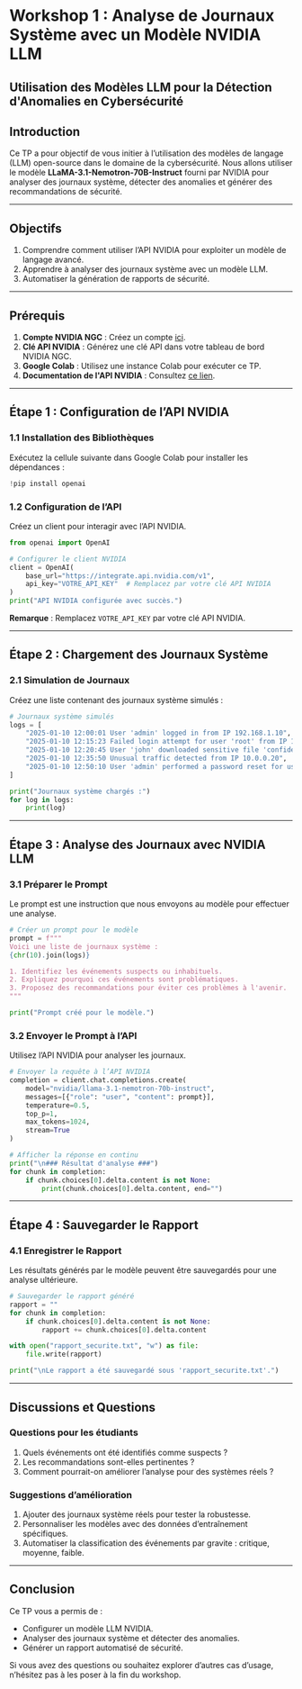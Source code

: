 # Workshop 1 : Analyse de Journaux Système avec un Modèle NVIDIA LLM

## Utilisation des Modèles LLM pour la Détection d'Anomalies en Cybersécurité

## Introduction
Ce TP a pour objectif de vous initier à l’utilisation des modèles de langage (LLM) open-source dans le domaine de la cybersécurité. Nous allons utiliser le modèle **LLaMA-3.1-Nemotron-70B-Instruct** fourni par NVIDIA pour analyser des journaux système, détecter des anomalies et générer des recommandations de sécurité.

---

## Objectifs
1. Comprendre comment utiliser l’API NVIDIA pour exploiter un modèle de langage avancé.
2. Apprendre à analyser des journaux système avec un modèle LLM.
3. Automatiser la génération de rapports de sécurité.

---

## Prérequis
1. **Compte NVIDIA NGC** : Créez un compte [ici](https://www.nvidia.com/ngc).
2. **Clé API NVIDIA** : Générez une clé API dans votre tableau de bord NVIDIA NGC.
3. **Google Colab** : Utilisez une instance Colab pour exécuter ce TP.
4. **Documentation de l'API NVIDIA** : Consultez [ce lien](https://build.nvidia.com/nvidia/llama-3_1-nemotron-70b-instruct).

---

## Étape 1 : Configuration de l’API NVIDIA

### 1.1 Installation des Bibliothèques
Exécutez la cellule suivante dans Google Colab pour installer les dépendances :

```python
!pip install openai
```

### 1.2 Configuration de l’API
Créez un client pour interagir avec l’API NVIDIA.

```python
from openai import OpenAI

# Configurer le client NVIDIA
client = OpenAI(
    base_url="https://integrate.api.nvidia.com/v1",
    api_key="VOTRE_API_KEY"  # Remplacez par votre clé API NVIDIA
)
print("API NVIDIA configurée avec succès.")
```

**Remarque** : Remplacez `VOTRE_API_KEY` par votre clé API NVIDIA.

---

## Étape 2 : Chargement des Journaux Système

### 2.1 Simulation de Journaux
Créez une liste contenant des journaux système simulés :

```python
# Journaux système simulés
logs = [
    "2025-01-10 12:00:01 User 'admin' logged in from IP 192.168.1.10",
    "2025-01-10 12:15:23 Failed login attempt for user 'root' from IP 10.0.0.15",
    "2025-01-10 12:20:45 User 'john' downloaded sensitive file 'confidential.pdf'",
    "2025-01-10 12:35:50 Unusual traffic detected from IP 10.0.0.20",
    "2025-01-10 12:50:10 User 'admin' performed a password reset for user 'guest'"
]

print("Journaux système chargés :")
for log in logs:
    print(log)
```

---

## Étape 3 : Analyse des Journaux avec NVIDIA LLM

### 3.1 Préparer le Prompt
Le prompt est une instruction que nous envoyons au modèle pour effectuer une analyse.

```python
# Créer un prompt pour le modèle
prompt = f"""
Voici une liste de journaux système :
{chr(10).join(logs)}

1. Identifiez les événements suspects ou inhabituels.
2. Expliquez pourquoi ces événements sont problématiques.
3. Proposez des recommandations pour éviter ces problèmes à l'avenir.
"""

print("Prompt créé pour le modèle.")
```

### 3.2 Envoyer le Prompt à l’API
Utilisez l’API NVIDIA pour analyser les journaux.

```python
# Envoyer la requête à l’API NVIDIA
completion = client.chat.completions.create(
    model="nvidia/llama-3.1-nemotron-70b-instruct",
    messages=[{"role": "user", "content": prompt}],
    temperature=0.5,
    top_p=1,
    max_tokens=1024,
    stream=True
)

# Afficher la réponse en continu
print("\n### Résultat d'analyse ###")
for chunk in completion:
    if chunk.choices[0].delta.content is not None:
        print(chunk.choices[0].delta.content, end="")
```

---

## Étape 4 : Sauvegarder le Rapport

### 4.1 Enregistrer le Rapport
Les résultats générés par le modèle peuvent être sauvegardés pour une analyse ultérieure.

```python
# Sauvegarder le rapport généré
rapport = ""
for chunk in completion:
    if chunk.choices[0].delta.content is not None:
        rapport += chunk.choices[0].delta.content

with open("rapport_securite.txt", "w") as file:
    file.write(rapport)

print("\nLe rapport a été sauvegardé sous 'rapport_securite.txt'.")
```

---

## Discussions et Questions

### Questions pour les étudiants
1. Quels événements ont été identifiés comme suspects ?
2. Les recommandations sont-elles pertinentes ?
3. Comment pourrait-on améliorer l’analyse pour des systèmes réels ?

### Suggestions d’amélioration
1. Ajouter des journaux système réels pour tester la robustesse.
2. Personnaliser les modèles avec des données d’entraînement spécifiques.
3. Automatiser la classification des événements par gravite : critique, moyenne, faible.

---

## Conclusion

Ce TP vous a permis de :
- Configurer un modèle LLM NVIDIA.
- Analyser des journaux système et détecter des anomalies.
- Générer un rapport automatisé de sécurité.

Si vous avez des questions ou souhaitez explorer d’autres cas d’usage, n’hésitez pas à les poser à la fin du workshop.

